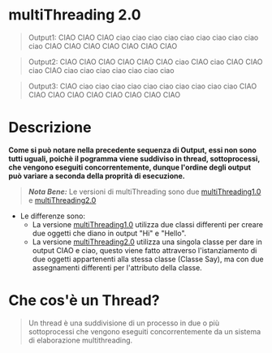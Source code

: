 # multiThreading 2.0

> Output1: CIAO  CIAO  CIAO  ciao  ciao  ciao  ciao  ciao  ciao  ciao  ciao  ciao  ciao  CIAO  CIAO  CIAO  CIAO  CIAO  CIAO  CIAO

> Output2: CIAO  CIAO  CIAO  CIAO  CIAO  CIAO  ciao  CIAO  ciao  CIAO  CIAO  ciao  CIAO  ciao  ciao  ciao  ciao  ciao  ciao  ciao

> Output3: CIAO  ciao  ciao  ciao  ciao  ciao  ciao  ciao  ciao  ciao  ciao  CIAO  CIAO  CIAO  CIAO  CIAO  CIAO  CIAO  CIAO  CIAO

# Descrizione 

**Come si può notare nella precedente sequenza di Output, essi non sono tutti uguali, poichè il pogramma viene suddiviso in thread, sottoprocessi, che vengono eseguiti concorrentemente, dunque l'ordine degli output può variare a seconda della proprità di esecuzione.**

>***Nota Bene:*** Le versioni di multiThreading sono due [multiThreading1.0](https://github.com/claudio-capu/multiThreading1.0/) e [multiThreading2.0](https://github.com/claudio-capu/multiThreading2.0/)

- Le differenze sono:
  - La versione [multiThreading1.0](https://github.com/claudio-capu/multiThreading1.0/) utilizza due classi differenti per creare due oggetti che diano in output "Hi" e "Hello".
  - La versione [multiThreading2.0](https://github.com/claudio-capu/multiThreading2.0/) utilizza una singola classe per dare in output CIAO e ciao, questo viene fatto attraverso l'istanziamento di due oggetti appartenenti alla stessa classe (Classe Say), ma con due assegnamenti differenti per l'attributo della classe.

# Che cos'è un Thread?

>Un thread è una suddivisione di un processo in due o più sottoprocessi che vengono eseguiti concorrentemente da un sistema di elaborazione multithreading.

